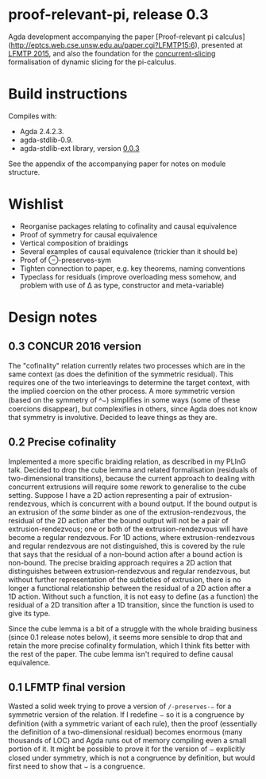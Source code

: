 # proof-relevant-pi, release 0.3

Agda development accompanying the paper [Proof-relevant pi calculus]
(http://eptcs.web.cse.unsw.edu.au/paper.cgi?LFMTP15:6), presented at
[LFMTP 2015](http://lfmtp.org/workshops/2015/), and also the foundation
for the
[concurrent-slicing](https://github.com/rolyp/concurrent-slicing)
formalisation of dynamic slicing for the pi-calculus.

# Build instructions

Compiles with:

* Agda 2.4.2.3.
* agda-stdlib-0.9.
* agda-stdlib-ext library, version
  [0.0.3](https://github.com/rolyp/agda-stdlib-ext/releases/tag/0.0.2)

See the appendix of the accompanying paper for notes on module
structure.

# Wishlist

* Reorganise packages relating to cofinality and causal equivalence
* Proof of symmetry for causal equivalence
* Vertical composition of braidings
* Several examples of causal equivalence (trickier than it should be)
* Proof of ⊖-preserves-sym
* Tighten connection to paper, e.g. key theorems, naming conventions
* Typeclass for residuals (improve overloading mess somehow, and problem
  with use of Δ as type, constructor and meta-variable)

# Design notes

## 0.3 CONCUR 2016 version

The "cofinality" relation currently relates two processes which are in
the same context (as does the definition of the symmetric residual).
This requires one of the two interleavings to determine the target
context, with the implied coercion on the other process. A more
symmetric version (based on the symmetry of ᴬ⌣) simplifies in some ways
(some of these coercions disappear), but complexifies in others, since
Agda does not know that symmetry is involutive. Decided to leave things
as they are.

## 0.2 Precise cofinality

Implemented a more specific braiding relation, as described in my PLInG
talk. Decided to drop the cube lemma and related formalisation
(residuals of two-dimensional transitions), because the current approach
to dealing with concurrent extrusions will require some rework to
generalise to the cube setting. Suppose I have a 2D action representing
a pair of extrusion-rendezvous, which is concurrent with a bound output.
If the bound output is an extrusion of the _same_ binder as one of the
extrusion-rendezvous, the residual of the 2D action after the bound
output will not be a pair of extrusion-rendezvous; one or both of the
extrusion-rendezvous will have become a regular rendezvous. For 1D
actions, where extrusion-rendezvous and regular rendezvous are not
distinguished, this is covered by the rule that says that the residual
of a non-bound action after a bound action is non-bound. The precise
braiding approach requires a 2D action that distinguishes between
extrusion-rendezvous and regular rendezvous, but without further
representation of the subtleties of extrusion, there is no longer a
functional relationship between the residual of a 2D action after a 1D
action. Without such a function, it is not easy to define (as a
function) the residual of a 2D transition after a 1D transition, since
the function is used to give its type.

Since the cube lemma is a bit of a struggle with the whole braiding
business (since 0.1 release notes below), it seems more sensible to drop
that and retain the more precise cofinality formulation, which I think
fits better with the rest of the paper. The cube lemma isn't required to
define causal equivalence.

## 0.1 LFMTP final version

Wasted a solid week trying to prove a version of `/-preserves-⌣` for a
symmetric version of the relation. If I redefine ⌣ so it is a congruence
by definition (with a symmetric variant of each rule), then the proof
(essentially the definition of a two-dimensional residual) becomes
enormous (many thousands of LOC) and Agda runs out of memory compiling
even a small portion of it. It might be possible to prove it for the
version of ⌣ explicitly closed under symmetry, which is not a congruence
by definition, but would first need to show that ⌣ is a congruence.
